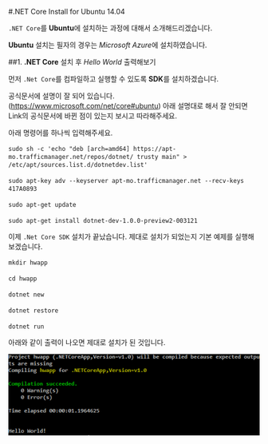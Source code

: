 #.NET Core Install for Ubuntu 14.04

`.NET Core`를 **Ubuntu**에 설치하는 과정에 대해서 소개해드리겠습니다.

**Ubuntu** 설치는 필자의 경우는 *Microsoft Azure*에 설치하였습니다.

##1. **.NET Core** 설치 후 *Hello World* 출력해보기

먼저 `.Net Core`를 컴파일하고 실행할 수 있도록 **SDK**를 설치하겠습니다.

공식문서에 설명이 잘 되어 있습니다. (<https://www.microsoft.com/net/core#ubuntu>)
아래 설명대로 해서 잘 안되면 Link의 공식문서에 바뀐 점이 있는지 보시고 따라해주세요.

아래 명령어를 하나씩 입력해주세요.

```
sudo sh -c 'echo "deb [arch=amd64] https://apt-mo.trafficmanager.net/repos/dotnet/ trusty main" > /etc/apt/sources.list.d/dotnetdev.list'

sudo apt-key adv --keyserver apt-mo.trafficmanager.net --recv-keys 417A0893

sudo apt-get update

sudo apt-get install dotnet-dev-1.0.0-preview2-003121
```

이제 `.Net Core SDK` 설치가 끝났습니다.
제대로 설치가 되었는지 기본 예제를 실행해 보겠습니다.

```
mkdir hwapp

cd hwapp

dotnet new

dotnet restore

dotnet run
```

아래와 같이 출력이 나오면 제대로 설치가 된 것입니다.

![그림 Code First](./image/install.ubuntu.01.png)  

